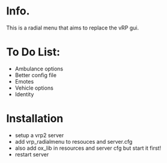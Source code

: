 # Info.

This is a radial menu that aims to replace the vRP gui.

# To Do List:

- Ambulance options
- Better config file
- Emotes
- Vehicle options
- Identity

# Installation

- setup a vrp2 server
- add vrp_radialmenu to resouces and server.cfg
- also add ox_lib in resources and server cfg but start it first!
- restart server
